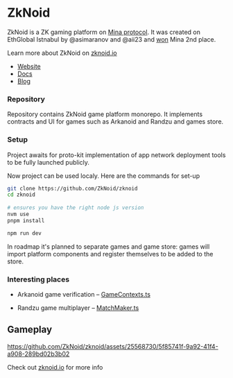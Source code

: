 # ZkNoid

ZkNoid is a ZK gaming platform on [Mina protocol](https://minaprotocol.com/).
It was created on EthGlobal Istnabul by @asimaranov and @aii23 and [won](https://ethglobal.com/showcase/zknoid-nr5ef) Mina 2nd place.

Learn more about ZkNoid on [zknoid.io](https://www.zknoid.io/)
- [Website](https://www.zknoid.io/)
- [Docs](https://docs.zknoid.io/)
- [Blog](https://zknoid.medium.com/)

### Repository

Repository contains ZkNoid game platform monorepo. 
It implements contracts and UI for games such as Arkanoid and Randzu and games store.

### Setup
Project awaits for proto-kit implementation of app network deployment tools to be fully launched publicly.  

Now project can be used localy. Here are the commands for set-up

```bash
git clone https://github.com/ZkNoid/zknoid
cd zknoid
 
# ensures you have the right node js version
nvm use
pnpm install

npm run dev
```

In roadmap it's planned to separate games and game store: games will import platform components and register themselves to be added to the store.


### Interesting places
- Arkanoid game verification – [GameContexts.ts](https://github.com/ZkNoid/zknoid/blob/develop/packages/chain/src/GameContext.ts)

- Randzu game multiplayer – [MatchMaker.ts](https://github.com/ZkNoid/zknoid/blob/develop/packages/chain/src/MatchMaker.ts)


## Gameplay

https://github.com/ZkNoid/zknoid/assets/25568730/5f85741f-9a92-41f4-a908-289bd02b3b02


Check out [zknoid.io](https://www.zknoid.io/) for more info
